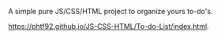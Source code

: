 A simple pure JS/CSS/HTML project to organize yours to-do's.

https://phtf92.github.io/JS-CSS-HTML/To-do-List/index.html.
